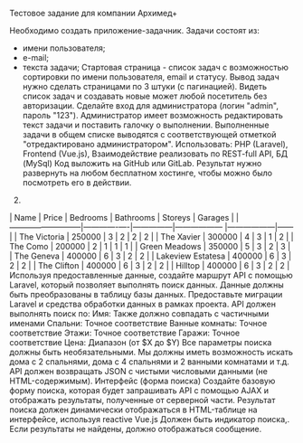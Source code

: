 Тестовое задание для компании Архимед+

Необходимо создать приложение-задачник.
Задачи состоят из:
- имени пользователя;
- е-mail;
- текста задачи;
  Стартовая страница - список задач с возможностью сортировки по имени пользователя, email
  и статусу. Вывод задач нужно сделать страницами по 3 штуки (с пагинацией). Видеть список
  задач и создавать новые может любой посетитель без авторизации.
  Сделайте вход для администратора (логин "admin", пароль "123"). Администратор имеет
  возможность редактировать текст задачи и поставить галочку о выполнении. Выполненные
  задачи в общем списке выводятся с соответствующей отметкой "отредактировано
  администратором".
  Использовать:
  PHP (Laravel),
  Frontend (Vue.js),
  Взаимодействие реализовать по REST-full API,
  БД (MySql)
  Код выложить на GitHub или GitLab.
  Результат нужно развернуть на любом бесплатном хостинге, чтобы можно было посмотреть
  его в действии.


2)
| Name | Price | Bedrooms | Bathrooms | Storeys | Garages |
|—————————|————-—-|—————|—————— |——————|—— |
| The Victoria | 250000 | 3 | 2 | 2 | 2 |
| The Xavier | 300000 | 4 | 3 | 1 | 2 |
| The Como | 200000 | 2 | 1 | 1 | 1 |
| Green Meadows | 350000 | 5 | 3 | 2 | 3 |
| The Geneva | 400000 | 6 | 3 | 2 | 2 |
| Lakeview Estatesa | 400000 | 6 | 3 | 2 | 2 |
| The Clifton | 400000 | 6 | 3 | 2 | 2 |
| Hilltop | 400000 | 6 | 3 | 2 | 2 |
Используя предоставленные данные, создайте маршрут API с помощью Laravel, который
позволяет выполнять поиск данных.
Данные должны быть преобразованы в таблицу базы данных. Предоставьте миграции Laravel
и средства обработки данных в рамках проекта.
API должен выполнять поиск по:
Имя: Также должно совпадать с частичными именами
Спальни: Точное соответствие
Ванные комнаты: Точное соответствие
Этажи: Точное соответствие
Гаражи: Точное соответствие
Цена: Диапазон (от $X до $Y)
Все параметры поиска должны быть необязательными. Мы должны иметь возможность
искать дома с 2 спальнями, дома с 4 спальнями и 2 ванными комнатами и т.д.
API должен возвращать JSON с чистыми числовыми данными (не HTML-содержимым).
Интерфейс (форма поиска)
Создайте базовую форму поиска, которая будет запрашивать API с помощью AJAX и
отображать результаты, полученные от серверной части. Результат поиска должен
динамически отображаться в HTML-таблице на интерфейсе, используя reactive Vue.js
Должен быть индикатор поиска,.
Если результаты не найдены, должно отображаться сообщение.
